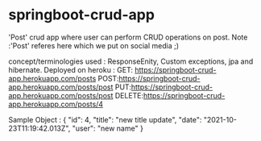 # springboot-crud-app
'Post' crud app where user can perform CRUD operations on post.
Note :'Post' referes here which we put on social media ;)

concept/terminologies used : ResponseEnity, Custom exceptions, jpa and hibernate.
Deployed on heroku :
GET: https://springboot-crud-app.herokuapp.com/posts
POST:https://springboot-crud-app.herokuapp.com/posts/post
PUT:https://springboot-crud-app.herokuapp.com/posts/post
DELETE:https://springboot-crud-app.herokuapp.com/posts/4

Sample Object :
{
    "id": 4,
    "title": "new title update",
    "date": "2021-10-23T11:19:42.013Z",
    "user": "new name"
}
